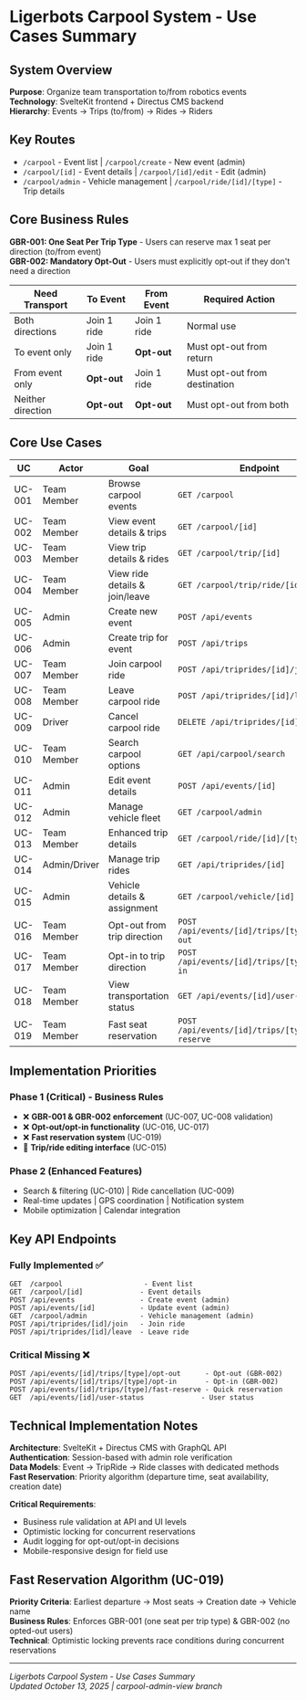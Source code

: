 # Ligerbots Carpool System - Use Cases Summary

## System Overview
**Purpose**: Organize team transportation to/from robotics events  
**Technology**: SvelteKit frontend + Directus CMS backend  
**Hierarchy**: Events → Trips (to/from) → Rides → Riders

## Key Routes
- `/carpool` - Event list | `/carpool/create` - New event (admin)
- `/carpool/[id]` - Event details | `/carpool/[id]/edit` - Edit (admin)  
- `/carpool/admin` - Vehicle management | `/carpool/ride/[id]/[type]` - Trip details

## Core Business Rules

**GBR-001: One Seat Per Trip Type** - Users can reserve max 1 seat per direction (to/from event)  
**GBR-002: Mandatory Opt-Out** - Users must explicitly opt-out if they don't need a direction

| Need Transport | To Event | From Event | Required Action |
|----------------|----------|------------|-----------------|
| Both directions | Join 1 ride | Join 1 ride | Normal use |
| To event only | Join 1 ride | **Opt-out** | Must opt-out from return |
| From event only | **Opt-out** | Join 1 ride | Must opt-out from destination |
| Neither direction | **Opt-out** | **Opt-out** | Must opt-out from both |


## Core Use Cases

| UC | Actor | Goal | Endpoint | Status |
|----|-------|------|----------|---------|
| UC-001 | Team Member | Browse carpool events | `GET /carpool` | ✅ Complete |
| UC-002 | Team Member | View event details & trips | `GET /carpool/[id]` | ✅ Complete |
| UC-003 | Team Member | View trip details & rides | `GET /carpool/trip/[id]` | 🚧 In Progress |
| UC-004 | Team Member | View ride details & join/leave | `GET /carpool/trip/ride/[id]` | ❌ Placeholder |
| UC-005 | Admin | Create new event | `POST /api/events` | ✅ Complete |
| UC-006 | Admin | Create trip for event | `POST /api/trips` | ❌ Not Implemented |
| UC-007 | Team Member | Join carpool ride | `POST /api/triprides/[id]/join` | ✅ Complete |
| UC-008 | Team Member | Leave carpool ride | `POST /api/triprides/[id]/leave` | ✅ Complete |
| UC-009 | Driver | Cancel carpool ride | `DELETE /api/triprides/[id]` | ❌ Not Implemented |
| UC-010 | Team Member | Search carpool options | `GET /api/carpool/search` | ❌ Not Implemented |
| UC-011 | Admin | Edit event details | `POST /api/events/[id]` | ✅ Complete |
| UC-012 | Admin | Manage vehicle fleet | `GET /carpool/admin` | ✅ Complete |
| UC-013 | Team Member | Enhanced trip details | `GET /carpool/ride/[id]/[type]` | ✅ Complete |
| UC-014 | Admin/Driver | Manage trip rides | `GET /api/triprides/[id]` | ✅ Backend Done |
| UC-015 | Admin | Vehicle details & assignment | `GET /carpool/vehicle/[id]` | 🚧 In Progress |
| UC-016 | Team Member | Opt-out from trip direction | `POST /api/events/[id]/trips/[type]/opt-out` | ❌ Not Implemented |
| UC-017 | Team Member | Opt-in to trip direction | `POST /api/events/[id]/trips/[type]/opt-in` | ❌ Not Implemented |
| UC-018 | Team Member | View transportation status | `GET /api/events/[id]/user-status` | 🚧 Partial |
| UC-019 | Team Member | Fast seat reservation | `POST /api/events/[id]/trips/[type]/fast-reserve` | ❌ Not Implemented |

## Implementation Priorities

### Phase 1 (Critical) - Business Rules
- ❌ **GBR-001 & GBR-002 enforcement** (UC-007, UC-008 validation)
- ❌ **Opt-out/opt-in functionality** (UC-016, UC-017)  
- ❌ **Fast reservation system** (UC-019)
- 🚧 **Trip/ride editing interface** (UC-015)

### Phase 2 (Enhanced Features)
- Search & filtering (UC-010) | Ride cancellation (UC-009)
- Real-time updates | GPS coordination | Notification system
- Mobile optimization | Calendar integration

## Key API Endpoints

### Fully Implemented ✅
```
GET  /carpool                    - Event list
GET  /carpool/[id]              - Event details  
POST /api/events                - Create event (admin)
POST /api/events/[id]           - Update event (admin)
GET  /carpool/admin             - Vehicle management (admin)
POST /api/triprides/[id]/join   - Join ride
POST /api/triprides/[id]/leave  - Leave ride
```

### Critical Missing ❌
```
POST /api/events/[id]/trips/[type]/opt-out      - Opt-out (GBR-002)
POST /api/events/[id]/trips/[type]/opt-in       - Opt-in (GBR-002)  
POST /api/events/[id]/trips/[type]/fast-reserve - Quick reservation
GET  /api/events/[id]/user-status              - User status
```

## Technical Implementation Notes

**Architecture**: SvelteKit + Directus CMS with GraphQL API  
**Authentication**: Session-based with admin role verification  
**Data Models**: Event → TripRide → Ride classes with dedicated methods  
**Fast Reservation**: Priority algorithm (departure time, seat availability, creation date)

**Critical Requirements**:
- Business rule validation at API and UI levels  
- Optimistic locking for concurrent reservations
- Audit logging for opt-out/opt-in decisions
- Mobile-responsive design for field use

## Fast Reservation Algorithm (UC-019)
**Priority Criteria**: Earliest departure → Most seats → Creation date → Vehicle name  
**Business Rules**: Enforces GBR-001 (one seat per trip type) & GBR-002 (no opted-out users)  
**Technical**: Optimistic locking prevents race conditions during concurrent reservations

---

*Ligerbots Carpool System - Use Cases Summary*  
*Updated October 13, 2025 | carpool-admin-view branch*